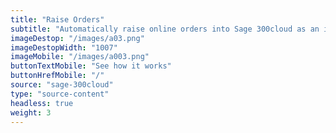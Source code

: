 ```yaml
---
title: "Raise Orders"
subtitle: "Automatically raise online orders into Sage 300cloud as an invoice or sales order."
imageDestop: "/images/a03.png"
imageDestopWidth: "1007"
imageMobile: "/images/a003.png"
buttonTextMobile: "See how it works"
buttonHrefMobile: "/" 
source: "sage-300cloud"
type: "source-content"
headless: true
weight: 3
---
```

